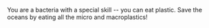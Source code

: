 You are a bacteria with a special skill -- you can eat plastic. Save the oceans by eating all the micro and macroplastics!